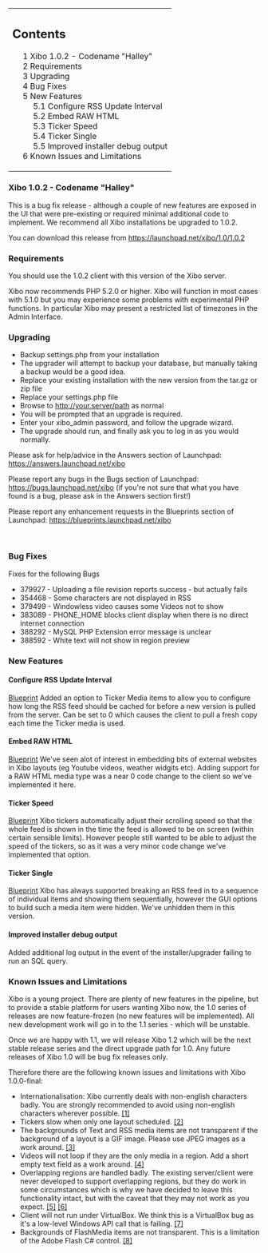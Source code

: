 <!--toc=getting_started-->
<table id="toc" class="toc"><tr><td><div id="toctitle"><h2>Contents</h2></div>
<ul>
<li class="toclevel-1 tocsection-1"><a href="#Xibo_1.0.2_-_Codename_.22Halley.22"><span class="tocnumber">1</span> <span class="toctext">Xibo 1.0.2 - Codename "Halley"</span></a></li>
<li class="toclevel-1 tocsection-2"><a href="#Requirements"><span class="tocnumber">2</span> <span class="toctext">Requirements</span></a></li>
<li class="toclevel-1 tocsection-3"><a href="#Upgrading"><span class="tocnumber">3</span> <span class="toctext">Upgrading</span></a></li>
<li class="toclevel-1 tocsection-4"><a href="#Bug_Fixes"><span class="tocnumber">4</span> <span class="toctext">Bug Fixes</span></a></li>
<li class="toclevel-1 tocsection-5"><a href="#New_Features"><span class="tocnumber">5</span> <span class="toctext">New Features</span></a>
<ul>
<li class="toclevel-2 tocsection-6"><a href="#Configure_RSS_Update_Interval"><span class="tocnumber">5.1</span> <span class="toctext">Configure RSS Update Interval</span></a></li>
<li class="toclevel-2 tocsection-7"><a href="#Embed_RAW_HTML"><span class="tocnumber">5.2</span> <span class="toctext">Embed RAW HTML</span></a></li>
<li class="toclevel-2 tocsection-8"><a href="#Ticker_Speed"><span class="tocnumber">5.3</span> <span class="toctext">Ticker Speed</span></a></li>
<li class="toclevel-2 tocsection-9"><a href="#Ticker_Single"><span class="tocnumber">5.4</span> <span class="toctext">Ticker Single</span></a></li>
<li class="toclevel-2 tocsection-10"><a href="#Improved_installer_debug_output"><span class="tocnumber">5.5</span> <span class="toctext">Improved installer debug output</span></a></li>
</ul>
</li>
<li class="toclevel-1 tocsection-11"><a href="#Known_Issues_and_Limitations"><span class="tocnumber">6</span> <span class="toctext">Known Issues and Limitations</span></a></li>
</ul>
</td></tr></table>
<h3> <span class="mw-headline" id="Xibo_1.0.2_-_Codename_.22Halley.22">Xibo 1.0.2 - Codename "Halley"</span></h3>
<p>This is a bug fix release - although a couple of new features are exposed in the UI that were pre-existing or required minimal additional code to implement. We recommend all Xibo installations be upgraded to 1.0.2.
</p><p>You can download this release from <a rel="nofollow" class="external free" href="https://launchpad.net/xibo/1.0/1.0.2">https://launchpad.net/xibo/1.0/1.0.2</a>
</p>
<h3> <span class="mw-headline" id="Requirements"> Requirements </span></h3>
<p>You should use the 1.0.2 client with this version of the Xibo server.
</p><p>Xibo now recommends PHP 5.2.0 or higher. Xibo will function in most cases with 5.1.0 but you may experience some problems with experimental PHP functions. In particular Xibo may present a restricted list of timezones in the Admin Interface.
</p>
<h3> <span class="mw-headline" id="Upgrading"> Upgrading </span></h3>
<ul><li> Backup settings.php from your installation
</li><li> The upgrader will attempt to backup your database, but manually taking a backup would be a good idea.
</li><li> Replace your existing installation with the new version from the tar.gz or zip file
</li><li> Replace your settings.php file
</li><li> Browse to <a rel="nofollow" class="external free" href="http://your.server/path">http://your.server/path</a> as normal
</li><li> You will be prompted that an upgrade is required.
</li><li> Enter your xibo_admin password, and follow the upgrade wizard.
</li><li> The upgrade should run, and finally ask you to log in as you would normally.
</li></ul>
<p>Please ask for help/advice in the Answers section of Launchpad: <a rel="nofollow" class="external free" href="https://answers.launchpad.net/xibo">https://answers.launchpad.net/xibo</a>
</p><p>Please report any bugs in the Bugs section of Launchpad: <a rel="nofollow" class="external free" href="https://bugs.launchpad.net/xibo">https://bugs.launchpad.net/xibo</a> (if you're not sure that what you have found is a bug, please ask in the Answers section first!)
</p><p>Please report any enhancement requests in the Blueprints section of Launchpad: <a rel="nofollow" class="external free" href="https://blueprints.launchpad.net/xibo">https://blueprints.launchpad.net/xibo</a>
</p><p><br />
</p>
<h3> <span class="mw-headline" id="Bug_Fixes">Bug Fixes</span></h3>
<p>Fixes for the following Bugs
</p>
<ul><li> 379927 - Uploading a file revision reports success - but actually fails
</li><li> 354468 - Some characters are not displayed in RSS
</li><li> 379499 - Windowless video causes some Videos not to show
</li><li> 383089 - PHONE_HOME blocks client display when there is no direct internet connection
</li><li> 388292 - MySQL PHP Extension error message is unclear
</li><li> 388592 - White text will not show in region preview
</li></ul>
<h3> <span class="mw-headline" id="New_Features">New Features</span></h3>
<h4> <span class="mw-headline" id="Configure_RSS_Update_Interval">Configure RSS Update Interval</span></h4>
<p><a rel="nofollow" class="external text" href="https://blueprints.launchpad.net/xibo/+spec/rss-update-interval">Blueprint</a>
Added an option to Ticker Media items to allow you to configure how long the RSS feed should be cached for before a new version is pulled from the server. Can be set to 0 which causes the client to pull a fresh copy each time the Ticker media is used.
</p>
<h4> <span class="mw-headline" id="Embed_RAW_HTML">Embed RAW HTML</span></h4>
<p><a rel="nofollow" class="external text" href="https://blueprints.launchpad.net/xibo/+spec/embed-html">Blueprint</a>
We've seen alot of interest in embedding bits of external websites in Xibo layouts (eg Youtube videos, weather widgits etc). Adding support for a RAW HTML media type was a near 0 code change to the client so we've implemented it here.
</p>
<h4> <span class="mw-headline" id="Ticker_Speed">Ticker Speed</span></h4>
<p><a rel="nofollow" class="external text" href="https://blueprints.launchpad.net/xibo/+spec/ticker-scroll-speed">Blueprint</a>
Xibo tickers automatically adjust their scrolling speed so that the whole feed is shown in the time the feed is allowed to be on screen (within certain sensible limits). However people still wanted to be able to adjust the speed of the tickers, so as it was a very minor code change we've implemented that option.
</p>
<h4> <span class="mw-headline" id="Ticker_Single">Ticker Single</span></h4>
<p><a rel="nofollow" class="external text" href="https://blueprints.launchpad.net/xibo/+spec/ticker-scroll-speed">Blueprint</a>
Xibo has always supported breaking an RSS feed in to a sequence of individual items and showing them sequentially, however the GUI options to build such a media item were hidden. We've unhidden them in this version.
</p>
<h4> <span class="mw-headline" id="Improved_installer_debug_output">Improved installer debug output</span></h4>
<p>Added additional log output in the event of the installer/upgrader failing to run an SQL query.
</p>
<h3> <span class="mw-headline" id="Known_Issues_and_Limitations"> Known Issues and Limitations </span></h3>
<p>Xibo is a young project. There are plenty of new features in the pipeline, but to provide a stable platform for users wanting Xibo now, the 1.0 series of releases are now feature-frozen (no new features will be implemented). All new development work will go in to the 1.1 series - which will be unstable.
</p><p>Once we are happy with 1.1, we will release Xibo 1.2 which will be the next stable release series and the direct upgrade path for 1.0. Any future releases of Xibo 1.0 will be bug fix releases only.
</p><p>Therefore there are the following known issues and limitations with Xibo 1.0.0-final:
</p>
<ul><li> Internationalisation: Xibo currently deals with non-english characters badly. You are strongly recommended to avoid using non-english characters wherever possible. <a rel="nofollow" class="external autonumber" href="https://blueprints.launchpad.net/xibo/translate-xibo">[1]</a>
</li><li> Tickers slow when only one layout scheduled. <a rel="nofollow" class="external autonumber" href="https://bugs.launchpad.net/xibo/+bug/336589">[2]</a>
</li><li> The backgrounds of Text and RSS media items are not transparent if the background of a layout is a GIF image. Please use JPEG images as a work around. <a rel="nofollow" class="external autonumber" href="https://bugs.launchpad.net/xibo/+bug/348506">[3]</a>
</li><li> Videos will not loop if they are the only media in a region. Add a short empty text field as a work around. <a rel="nofollow" class="external autonumber" href="https://bugs.launchpad.net/xibo/+bug/346260">[4]</a>
</li><li> Overlapping regions are handled badly. The existing server/client were never developed to support overlapping regions, but they do work in some circumstances which is why we have decided to leave this functionality intact, but with the caveat that they may not work as you expect. <a rel="nofollow" class="external autonumber" href="https://bugs.launchpad.net/xibo/+bug/321377">[5]</a> <a rel="nofollow" class="external autonumber" href="https://answers.launchpad.net/xibo/+question/64768">[6]</a>
</li><li> Client will not run under VirtualBox. We think this is a VirtualBox bug as it's a low-level Windows API call that is failing. <a rel="nofollow" class="external autonumber" href="https://bugs.launchpad.net/xibo/+bug/338021">[7]</a>
</li><li> Backgrounds of FlashMedia items are not transparent. This is a limitation of the Adobe Flash C# control. <a rel="nofollow" class="external autonumber" href="https://bugs.launchpad.net/xibo/+bug/341634">[8]</a>
</li></ul>